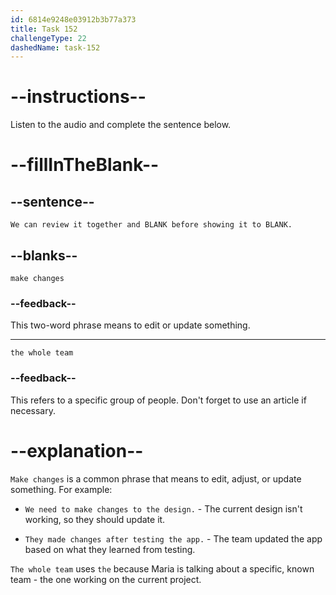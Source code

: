 ```yaml
---
id: 6814e9248e03912b3b77a373
title: Task 152
challengeType: 22
dashedName: task-152
---
```


<!-- (Audio) Maria: We can review it together and make changes before showing it to the whole team. -->

# --instructions--

Listen to the audio and complete the sentence below.

# --fillInTheBlank--

## --sentence--

`We can review it together and BLANK before showing it to BLANK.`

## --blanks--

`make changes`

### --feedback--

This two-word phrase means to edit or update something.

---

`the whole team`

### --feedback--

This refers to a specific group of people. Don't forget to use an article if necessary.

# --explanation--

`Make changes` is a common phrase that means to edit, adjust, or update something. For example:

- `We need to make changes to the design.` - The current design isn't working, so they should update it.

- `They made changes after testing the app.` - The team updated the app based on what they learned from testing.

`The whole team` uses `the` because Maria is talking about a specific, known team - the one working on the current project.
